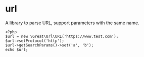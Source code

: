 # url
A library to parse URL, support parameters with the same name.
```injectablephp
<?php
$url = new \Great\Url\URL('https://www.test.com');
$url->setProtocol('http');
$url->getSearchParams()->set('a', 'b');
echo $url;
```
